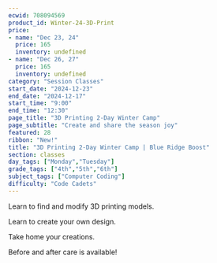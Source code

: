 ```yaml
---
ecwid: 708094569
product_id: Winter-24-3D-Print
price:
- name: "Dec 23, 24"
  price: 165
  inventory: undefined
- name: "Dec 26, 27"
  price: 165
  inventory: undefined
category: "Session Classes"
start_date: "2024-12-23"
end_date: "2024-12-17"
start_time: "9:00"
end_time: "12:30"
page_title: "3D Printing 2-Day Winter Camp"
page_subtitle: "Create and share the season joy"
featured: 28
ribbon: "New!"
title: "3D Printing 2-Day Winter Camp | Blue Ridge Boost"
section: classes
day_tags: ["Monday","Tuesday"]
grade_tags: ["4th","5th","6th"]
subject_tags: ["Computer Coding"]
difficulty: "Code Cadets"
---
```

<p>Learn to find and modify 3D printing models.</p><p>Learn to create your own design.</p><p>Take home your creations.</p><p>Before and after care is available!</p>
